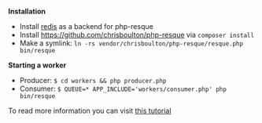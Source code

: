 **Installation**
* Install [redis](http://redis.io/download) as a backend for php-resque
* Install https://github.com/chrisboulton/php-resque via `composer install`
* Make a symlink: `ln -rs vendor/chrisboulton/php-resque/resque.php bin/resque`

**Starting a worker**
* Producer: `$ cd workers && php producer.php`
* Consumer: `$ QUEUE=* APP_INCLUDE='workers/consumer.php' php bin/resque`

To read more information you can visit [this tutorial](http://goo.gl/brNIoZ)
